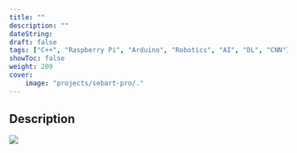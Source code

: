 ```yaml
---
title: ""
description: ""
dateString: 
draft: false
tags: ["C++", "Raspberry Pi", "Arduino", "Robotics", "AI", "DL", "CNN"]
showToc: false
weight: 209
cover:
    image: "projects/sebart-pro/."
--- 
```

## Description



![](/projects/sebart-pro/img1.jpeg)